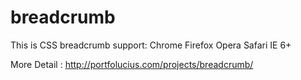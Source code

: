 breadcrumb
==========

This is CSS breadcrumb support:
  Chrome 
  Firefox 
  Opera 
  Safari 
  IE 6+
  
More Detail : http://portfolucius.com/projects/breadcrumb/
